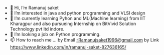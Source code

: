 - 👋 Hi, I’m Ramanuj saket
- 👀 I’m interested in java and python programming and VLSI design
- 🌱 I’m currently learning Pyhon and ML(Machine learning) from IIT Kharagpur and also pursueing Internship on BitVivid Solution Technology pvt ltd indore.
- 💞️ I’m looking a job on Python programming.
- 📫 How to reach me ... by Email -Ramanujsaket1996@gmail.com 
                          by Link https://www.linkedin.com/in/ramanuj-saket-827636165/
<!---
ram123-code/ram123-code is a ✨ special ✨ repository because its `README.md` (this file) appears on your GitHub profile.
You can click the Preview link to take a look at your changes.
--->
